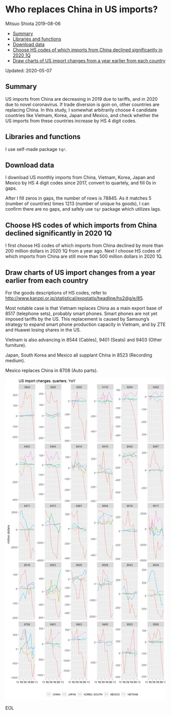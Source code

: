 Who replaces China in US imports?
================
Mitsuo Shiota
2019-08-06

  - [Summary](#summary)
  - [Libraries and functions](#libraries-and-functions)
  - [Download data](#download-data)
  - [Choose HS codes of which imports from China declined significantly
    in 2020
    1Q](#choose-hs-codes-of-which-imports-from-china-declined-significantly-in-2020-1q)
  - [Draw charts of US import changes from a year earlier from each
    country](#draw-charts-of-us-import-changes-from-a-year-earlier-from-each-country)

Updated: 2020-05-07

## Summary

US imports from China are decreasing in 2019 due to tariffs, and in 2020
due to novel coronavirus. If trade diversion is goin on, other countries
are replacing China. In this study, I somewhat arbitrarily choose 4
candidate countries like Vietnam, Korea, Japan and Mexico, and check
whether the US imports from these countries increase by HS 4 digit
codes.

## Libraries and functions

I use self-made package `tqr`.

## Download data

I download US monthly imports from China, Vietnam, Korea, Japan and
Mexico by HS 4 digit codes since 2017, convert to quartely, and fill 0s
in gaps.

After I fill zeros in gaps, the number of rows is 78845. As it matches 5
(number of countries) times 1213 (number of unique hs goods), I can
confirm there are no gaps, and safely use `tqr` package which utilizes
lags.

## Choose HS codes of which imports from China declined significantly in 2020 1Q

I first choose HS codes of which imports from China declined by more
than 200 million dollars in 2020 1Q from a year ago. Next I choose HS
codes of which imports from China are still more than 500 million
dollars in 2020 1Q.

## Draw charts of US import changes from a year earlier from each country

For the goods descriptions of HS codes, refer to
<http://www.kanzei.or.jp/statistical/expstatis/headline/hs2dig/e/85>.

Most notable case is that Vietnam replaces China as a main export base
of 8517 (telephone sets), probably smart phones. Smart phones are not
yet imposed tariffs by the US. This replacement is caused by Samsung’s
strategy to expand smart phone production capacity in Vietnam, and by
ZTE and Huawei losing shares in the US.

Vietnam is also advancing in 8544 (Cables), 9401 (Seats) and 9403 (Other
furniture).

Japan, South Korea and Mexico all supplant China in 8523 (Recording
medium).

Mexico replaces China in 8708 (Auto parts).

![](Trade-diversion_files/figure-gfm/draw_charts-1.png)<!-- -->

EOL
